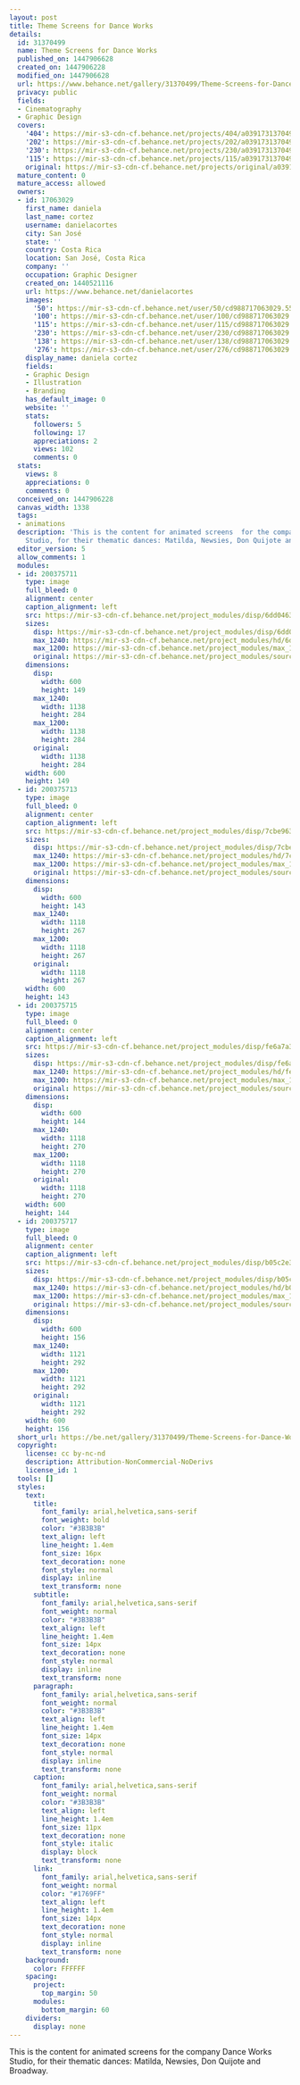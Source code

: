 ```yaml
---
layout: post
title: Theme Screens for Dance Works
details:
  id: 31370499
  name: Theme Screens for Dance Works
  published_on: 1447906628
  created_on: 1447906228
  modified_on: 1447906628
  url: https://www.behance.net/gallery/31370499/Theme-Screens-for-Dance-Works
  privacy: public
  fields:
  - Cinematography
  - Graphic Design
  covers:
    '404': https://mir-s3-cdn-cf.behance.net/projects/404/a0391731370499.Y3JvcCw0MDQsMzE2LDM5LDI.jpg
    '202': https://mir-s3-cdn-cf.behance.net/projects/202/a0391731370499.Y3JvcCw0MDQsMzE2LDM5LDI.jpg
    '230': https://mir-s3-cdn-cf.behance.net/projects/230/a0391731370499.Y3JvcCw0MDQsMzE2LDM5LDI.jpg
    '115': https://mir-s3-cdn-cf.behance.net/projects/115/a0391731370499.Y3JvcCw0MDQsMzE2LDM5LDI.jpg
    original: https://mir-s3-cdn-cf.behance.net/projects/original/a0391731370499.Y3JvcCw0MDQsMzE2LDM5LDI.jpg
  mature_content: 0
  mature_access: allowed
  owners:
  - id: 17063029
    first_name: daniela
    last_name: cortez
    username: danielacortes
    city: San José
    state: ''
    country: Costa Rica
    location: San José, Costa Rica
    company: ''
    occupation: Graphic Designer
    created_on: 1440521116
    url: https://www.behance.net/danielacortes
    images:
      '50': https://mir-s3-cdn-cf.behance.net/user/50/cd988717063029.55f257f194724.jpg
      '100': https://mir-s3-cdn-cf.behance.net/user/100/cd988717063029.55f257f194724.jpg
      '115': https://mir-s3-cdn-cf.behance.net/user/115/cd988717063029.55f257f194724.jpg
      '230': https://mir-s3-cdn-cf.behance.net/user/230/cd988717063029.55f257f194724.jpg
      '138': https://mir-s3-cdn-cf.behance.net/user/138/cd988717063029.55f257f194724.jpg
      '276': https://mir-s3-cdn-cf.behance.net/user/276/cd988717063029.55f257f194724.jpg
    display_name: daniela cortez
    fields:
    - Graphic Design
    - Illustration
    - Branding
    has_default_image: 0
    website: ''
    stats:
      followers: 5
      following: 17
      appreciations: 2
      views: 102
      comments: 0
  stats:
    views: 8
    appreciations: 0
    comments: 0
  conceived_on: 1447906228
  canvas_width: 1338
  tags:
  - animations
  description: 'This is the content for animated screens  for the company Dance Works
    Studio, for their thematic dances: Matilda, Newsies, Don Quijote and Broadway.'
  editor_version: 5
  allow_comments: 1
  modules:
  - id: 200375711
    type: image
    full_bleed: 0
    alignment: center
    caption_alignment: left
    src: https://mir-s3-cdn-cf.behance.net/project_modules/disp/6dd04631370499.564d4c0cb0c50.jpg
    sizes:
      disp: https://mir-s3-cdn-cf.behance.net/project_modules/disp/6dd04631370499.564d4c0cb0c50.jpg
      max_1240: https://mir-s3-cdn-cf.behance.net/project_modules/hd/6dd04631370499.564d4c0cb0c50.jpg
      max_1200: https://mir-s3-cdn-cf.behance.net/project_modules/max_1200/6dd04631370499.564d4c0cb0c50.jpg
      original: https://mir-s3-cdn-cf.behance.net/project_modules/source/6dd04631370499.564d4c0cb0c50.jpg
    dimensions:
      disp:
        width: 600
        height: 149
      max_1240:
        width: 1138
        height: 284
      max_1200:
        width: 1138
        height: 284
      original:
        width: 1138
        height: 284
    width: 600
    height: 149
  - id: 200375713
    type: image
    full_bleed: 0
    alignment: center
    caption_alignment: left
    src: https://mir-s3-cdn-cf.behance.net/project_modules/disp/7cbe9631370499.564d4c0cb1bd7.jpg
    sizes:
      disp: https://mir-s3-cdn-cf.behance.net/project_modules/disp/7cbe9631370499.564d4c0cb1bd7.jpg
      max_1240: https://mir-s3-cdn-cf.behance.net/project_modules/hd/7cbe9631370499.564d4c0cb1bd7.jpg
      max_1200: https://mir-s3-cdn-cf.behance.net/project_modules/max_1200/7cbe9631370499.564d4c0cb1bd7.jpg
      original: https://mir-s3-cdn-cf.behance.net/project_modules/source/7cbe9631370499.564d4c0cb1bd7.jpg
    dimensions:
      disp:
        width: 600
        height: 143
      max_1240:
        width: 1118
        height: 267
      max_1200:
        width: 1118
        height: 267
      original:
        width: 1118
        height: 267
    width: 600
    height: 143
  - id: 200375715
    type: image
    full_bleed: 0
    alignment: center
    caption_alignment: left
    src: https://mir-s3-cdn-cf.behance.net/project_modules/disp/fe6a7a31370499.564d4c0cb2c17.jpg
    sizes:
      disp: https://mir-s3-cdn-cf.behance.net/project_modules/disp/fe6a7a31370499.564d4c0cb2c17.jpg
      max_1240: https://mir-s3-cdn-cf.behance.net/project_modules/hd/fe6a7a31370499.564d4c0cb2c17.jpg
      max_1200: https://mir-s3-cdn-cf.behance.net/project_modules/max_1200/fe6a7a31370499.564d4c0cb2c17.jpg
      original: https://mir-s3-cdn-cf.behance.net/project_modules/source/fe6a7a31370499.564d4c0cb2c17.jpg
    dimensions:
      disp:
        width: 600
        height: 144
      max_1240:
        width: 1118
        height: 270
      max_1200:
        width: 1118
        height: 270
      original:
        width: 1118
        height: 270
    width: 600
    height: 144
  - id: 200375717
    type: image
    full_bleed: 0
    alignment: center
    caption_alignment: left
    src: https://mir-s3-cdn-cf.behance.net/project_modules/disp/b05c2e31370499.564d4c0cb3b94.png
    sizes:
      disp: https://mir-s3-cdn-cf.behance.net/project_modules/disp/b05c2e31370499.564d4c0cb3b94.png
      max_1240: https://mir-s3-cdn-cf.behance.net/project_modules/hd/b05c2e31370499.564d4c0cb3b94.png
      max_1200: https://mir-s3-cdn-cf.behance.net/project_modules/max_1200/b05c2e31370499.564d4c0cb3b94.png
      original: https://mir-s3-cdn-cf.behance.net/project_modules/source/b05c2e31370499.564d4c0cb3b94.png
    dimensions:
      disp:
        width: 600
        height: 156
      max_1240:
        width: 1121
        height: 292
      max_1200:
        width: 1121
        height: 292
      original:
        width: 1121
        height: 292
    width: 600
    height: 156
  short_url: https://be.net/gallery/31370499/Theme-Screens-for-Dance-Works
  copyright:
    license: cc by-nc-nd
    description: Attribution-NonCommercial-NoDerivs
    license_id: 1
  tools: []
  styles:
    text:
      title:
        font_family: arial,helvetica,sans-serif
        font_weight: bold
        color: "#3B3B3B"
        text_align: left
        line_height: 1.4em
        font_size: 16px
        text_decoration: none
        font_style: normal
        display: inline
        text_transform: none
      subtitle:
        font_family: arial,helvetica,sans-serif
        font_weight: normal
        color: "#3B3B3B"
        text_align: left
        line_height: 1.4em
        font_size: 14px
        text_decoration: none
        font_style: normal
        display: inline
        text_transform: none
      paragraph:
        font_family: arial,helvetica,sans-serif
        font_weight: normal
        color: "#3B3B3B"
        text_align: left
        line_height: 1.4em
        font_size: 14px
        text_decoration: none
        font_style: normal
        display: inline
        text_transform: none
      caption:
        font_family: arial,helvetica,sans-serif
        font_weight: normal
        color: "#3B3B3B"
        text_align: left
        line_height: 1.4em
        font_size: 11px
        text_decoration: none
        font_style: italic
        display: block
        text_transform: none
      link:
        font_family: arial,helvetica,sans-serif
        font_weight: normal
        color: "#1769FF"
        text_align: left
        line_height: 1.4em
        font_size: 14px
        text_decoration: none
        font_style: normal
        display: inline
        text_transform: none
    background:
      color: FFFFFF
    spacing:
      project:
        top_margin: 50
      modules:
        bottom_margin: 60
    dividers:
      display: none
---
```


This is the content for animated screens  for the company Dance Works Studio, for their thematic dances: Matilda, Newsies, Don Quijote and Broadway.
